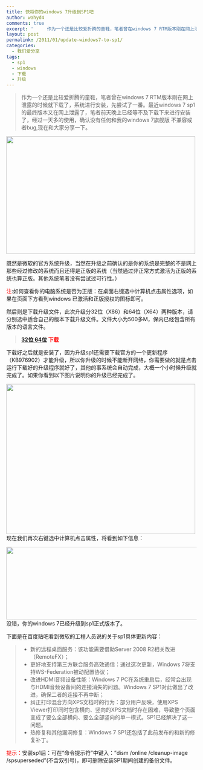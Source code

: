 ```yaml
---
title: 快将你的windows 7升级到SP1吧
author: wahyd4
comments: true
excerpt: '     作为一个还是比较爱折腾的童鞋，笔者曾在windows 7 RTM版本刚在网上泄露的时候就下载了，系统进行安装，先尝试了一番。最近windows 7 sp1 的最终版本又在网上泄露了，笔者前天晚上已经等不及下载下来进行安装了，经过一天多的使用，确认没有任何和我的windows 7旗舰版 不兼容或者bug,现在和大家分享一下。'
layout: post
permalink: /2011/01/update-windows7-to-sp1/
categories:
  - 我们爱分享
tags:
  - sp1
  - windows
  - 下载
  - 升级
---
```

> 作为一个还是比较爱折腾的童鞋，笔者曾在windows 7 RTM版本刚在网上泄露的时候就下载了，系统进行安装，先尝试了一番。最近windows 7 sp1 的最终版本又在网上泄露了，笔者前天晚上已经等不及下载下来进行安装了，经过一天多的使用，确认没有任何和我的windows 7旗舰版 不兼容或者bug,现在和大家分享一下。

[<img class="aligncenter size-full wp-image-1342" title="1-20-1_conew1" src="/images/2011/01/1-20-1_conew1.jpg" alt="" width="500" height="311" />][1]

既然是微软的官方系统升级，当然在升级之前确认的是你的系统是完整的不是网上那些经过修改的系统而且还得是正版的系统（当然通过非正常方式激活为正版的系统也算正版。其他系统笔者没有尝试过可行性。）

<span style="color: #ff0000;">注</span>:如何查看你的电脑系统是否为正版：在桌面右键选中计算机点击属性选项，如果在页面下方看到windows 已激活和正版授权的图标即可。

然后则是下载升级文件，此次升级分32位（X86）和64位（X64）两种版本，请分别选中适合自己的版本下载升级文件。文件大小为500多M，保内已经包含所有版本的语言文件。

> **<span style="color: #ff0000;"><a href="http://u.115.com/file/f195a71b2f" target="_blank">32位 </a> <a href="http://u.115.com/file/f1a9f0b123" target="_blank"> 64位</a> 下载</span>**

下载好之后就是安装了，因为升级sp1还需要下载官方的一个更新程序（KB976902）才能升级，所以你升级的时候不能断开网络，你需要做的就是点击运行下载好的升级程序就好了，其他的事系统会自动完成，大概一个小时候升级就完成了。如果你看到以下图片说明你的升级已经完成了。

[<img class="aligncenter size-full wp-image-1340" title="1-18-1_conew1" src="/images/2011/01/1-18-1_conew1.jpg" alt="" width="500" height="397" />][2]现在我们再次右键选中计算机点击属性，将看到如下信息：

[<img class="aligncenter size-full wp-image-1341" title="1-20-2_conew1" src="/images/2011/01/1-20-2_conew1.jpg" alt="" width="594" height="192" />][3]没错，你的windows 7已经升级到sp1正式版本了。

下面是在百度贴吧看到微软的工程人员说的关于sp1具体更新内容：

> *   新的远程桌面服务：该功能需要借助Server 2008 R2相关改进（RemoteFX）；
> *   更好地支持第三方联合服务高效通信：通过这次更新，Windows 7将支持WS-Federation被动配置协议；
> *   改进HDMI音频设备性能：Windows 7 PC在系统重启后，经常会出现与HDMI音频设备间的连接消失的问题。Windows 7 SP1对此做出了改进，确保二者的连接不再中断；
> *   纠正打印混合方向XPS文档时的行为：部分用户反映，使用XPS Viewer打印同时包含横向、竖向的XPS文档时存在困难，导致整个页面变成了要么全部横向、要么全部竖向的单一模式。SP1已经解决了这一问题。
> *   热修复和其他漏洞修复：Windows 7 SP1还包括了此前发布的和新的修复补丁。

<span style="color: #ff0000;">提示：</span>安装sp1后：可在“命令提示符”中键入：”dism /online /cleanup-image /spsuperseded”(不含双引号)，即可删除安装SP1期间创建的备份文件。

 [1]: /images/2011/01/1-20-1_conew1.jpg
 [2]: /images/2011/01/1-18-1_conew1.jpg
 [3]: /images/2011/01/1-20-2_conew1.jpg
